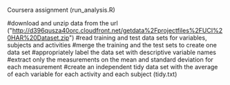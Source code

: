 Coursera assignment (run_analysis.R)

#download and unzip data from the url ("http://d396qusza40orc.cloudfront.net/getdata%2Fprojectfiles%2FUCI%20HAR%20Dataset.zip")
#read training and test data sets for variables, subjects and activities
#merge the training and the test sets to create one data set 
#appropriately label the data set with descriptive variable names
#extract only the measurements on the mean and standard deviation for each measurement
#create an independent tidy data set with the average of each variable for each activity and each subject (tidy.txt)

